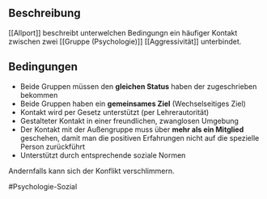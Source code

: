 ## Beschreibung
[[Allport]] beschreibt unterwelchen Bedingungn ein häufiger Kontakt zwischen zwei [[Gruppe (Psychologie)]] [[Aggressivität]] unterbindet.

## Bedingungen
- Beide Gruppen müssen den **gleichen Status** haben der zugeschrieben bekommen
- Beide Gruppen haben ein **gemeinsames Ziel** (Wechselseitiges Ziel)
- Kontakt wird per Gesetz unterstützt (per Lehrerautorität)
- Gestalteter Kontakt in einer freundlichen, zwanglosen Umgebung
- Der Kontakt mit der Außengruppe muss über **mehr als ein Mitglied** geschehen, damit man die positiven Erfahrungen nicht auf die spezielle Person zurückführt
- Unterstützt durch entsprechende soziale Normen

Andernfalls kann sich der Konflikt verschlimmern.



#Psychologie-Sozial 